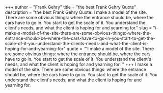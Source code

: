 +++
author = "Frank Gehry"
title = "the best Frank Gehry Quote"
description = "the best Frank Gehry Quote: I make a model of the site. There are some obvious things: where the entrance should be, where the cars have to go in. You start to get the scale of it. You understand the client's needs, and what the client is hoping for and yearning for."
slug = "i-make-a-model-of-the-site-there-are-some-obvious-things:-where-the-entrance-should-be-where-the-cars-have-to-go-in-you-start-to-get-the-scale-of-it-you-understand-the-clients-needs-and-what-the-client-is-hoping-for-and-yearning-for"
quote = '''I make a model of the site. There are some obvious things: where the entrance should be, where the cars have to go in. You start to get the scale of it. You understand the client's needs, and what the client is hoping for and yearning for.'''
+++
I make a model of the site. There are some obvious things: where the entrance should be, where the cars have to go in. You start to get the scale of it. You understand the client's needs, and what the client is hoping for and yearning for.
